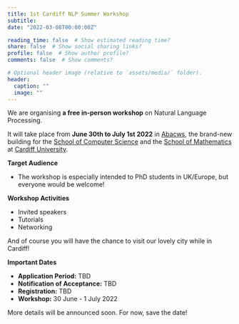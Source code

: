 ```yaml
---
title: 1st Cardiff NLP Summer Workshop
subtitle: 
date: "2022-03-08T00:00:00Z"

reading_time: false  # Show estimated reading time?
share: false  # Show social sharing links?
profile: false  # Show author profile?
comments: false  # Show comments?

# Optional header image (relative to `assets/media/` folder).
header:
  caption: ""
  image: ""
---
```


We are organising **a free in-person workshop** on Natural Language Processing. 

It will take place from **June 30th to July 1st 2022** in [Abacws](https://www.cardiff.ac.uk/campus-developments/projects/abacws), the brand-new building for the [School of Computer Science](https://www.cardiff.ac.uk/computer-science) and the [School of Mathematics](https://www.cardiff.ac.uk/mathematics) at [Cardiff University](https://www.cardiff.ac.uk/).

**Target Audience**
- The workshop is especially intended to PhD students in UK/Europe, but everyone would be welcome!

**Workshop Activities**
- Invited speakers
- Tutorials
- Networking

And of course you will have the chance to visit our lovely city while in Cardiff!

**Important Dates**
- **Application Period:** TBD
- **Notification of Acceptance:** TBD
- **Registration:** TBD
- **Workshop:** 30 June - 1 July 2022

More details will be announced soon. For now, save the date!